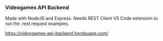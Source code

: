 ### Videogames API Backend

Made with NodeJS and Express.
Needs REST Client VS Code extension to run the .rest request examples.

https://videogames-api-backend.herokuapp.com/
